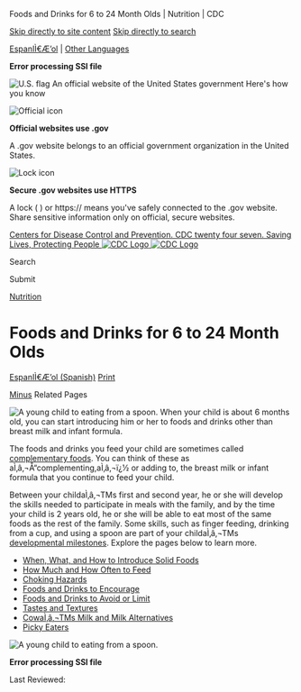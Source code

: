 





















Foods and Drinks for 6 to 24 Month Olds \| Nutrition \| CDC
 










 






 











 




[Skip directly to site content](#content)
[Skip directly to search](#headerSearch)


[EspanIÌ€Æ’ol](/spanish/) \| 
[Other Languages](https://wwwn.cdc.gov/pubs/other-languages/)

**Error processing SSI file**  



![U.S. flag](/TemplatePackage/4.0/assets/imgs/uswds/us_flag_small.png)
An official website of the United States government Here's how you know 



![Official icon](/TemplatePackage/4.0/assets/imgs/uswds/icon-dot-gov.svg)



**Official websites use .gov**


A .gov website belongs to an official government organization in the United States.







![Lock icon](/TemplatePackage/4.0/assets/imgs/uswds/icon-https.svg)



**Secure .gov websites use HTTPS**


A lock (  ) or https:// means you've safely connected to the .gov website. Share sensitive information only on official, secure websites.








 



[Centers for Disease Control and Prevention. CDC twenty four seven. Saving Lives, Protecting People
![CDC Logo](/TemplatePackage/4.0/assets/imgs/logo/logo-notext.svg)
![CDC Logo](/TemplatePackage/4.0/assets/imgs/logo/logo-notext.svg)](https://www.cdc.gov/)





Search









Submit


















 [Nutrition](/nutrition/php/about/index.html)










 











Foods and Drinks for 6 to 24 Month Olds
=======================================

 
[EspanIÌ€Æ’ol (Spanish)](/nutrition/infantandtoddlernutrition/foods-and-drinks/index-es.html) [Print](#print)



[Minus](#collapse_25696627fbc8c0807)
Related Pages




![A young child to eating from a spoon.](/nutrition/infantandtoddlernutrition/images/ITN-500px.jpg?_=95445 "6-to-24-months")
When your child is about 6 months old, you can start introducing him or her to foods and drinks other than breast milk and infant formula.


The foods and drinks you feed your child are sometimes called [complementary foods](/nutrition/infantandtoddlernutrition/definitions.html#complementaryfoods). You can think of these as aÌ‚â‚¬Å“complementing,aÌ‚â‚¬ï¿1⁄2 or adding to, the breast milk or infant formula that you continue to feed your child.


Between your childaÌ‚â‚¬TMs first and second year, he or she will develop the skills needed to participate in meals with the family, and by the time your child is 2 years old, he or she will be able to eat most of the same foods as the rest of the family. Some skills, such as finger feeding, drinking from a cup, and using a spoon are part of your childaÌ‚â‚¬TMs [developmental milestones](/ncbddd/actearly/milestones/index.html). Explore the pages below to learn more.


* [When, What, and How to Introduce Solid Foods](/nutrition/infantandtoddlernutrition/foods-and-drinks/when-to-introduce-solid-foods.html)
* [How Much and How Often to Feed](/nutrition/infantandtoddlernutrition/foods-and-drinks/how-much-and-how-often.html)
* [Choking Hazards](/nutrition/infantandtoddlernutrition/foods-and-drinks/choking-hazards.html)
* [Foods and Drinks to Encourage](/nutrition/infantandtoddlernutrition/foods-and-drinks/foods-and-drinks-to-encourage.html)
* [Foods and Drinks to Avoid or Limit](/nutrition/infantandtoddlernutrition/foods-and-drinks/foods-and-drinks-to-limit.html)
* [Tastes and Textures](/nutrition/infantandtoddlernutrition/foods-and-drinks/tastes-and-textures.html)
* [CowaÌ‚â‚¬TMs Milk and Milk Alternatives](/nutrition/infantandtoddlernutrition/foods-and-drinks/cows-milk-and-milk-alternatives.html)
* [Picky Eaters](/nutrition/infantandtoddlernutrition/foods-and-drinks/picky-eaters.html)


![A young child to eating from a spoon.](/nutrition/infantandtoddlernutrition/images/ITN-500px.jpg?_=95445 "6-to-24-months")





**Error processing SSI file**  






 Last Reviewed: